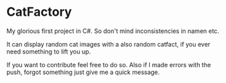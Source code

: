 # CatFactory

My glorious first project in C#. So don't mind inconsistencies in namen etc.

It can display random cat images with a also random catfact, if you ever need something to lift you up.

If you want to contribute feel free to do so. Also if I made errors with the push, forgot something just give me a quick message.
